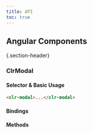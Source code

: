 ```yaml
---
title: API
toc: true
---
```


## Angular Components

{.section-header}

### ClrModal

#### Selector & Basic Usage

<doc-code>

```html
<clr-modal>...</clr-modal>
```

</doc-code>

#### Bindings

<DocComponentApi component="ClrModal" item="bindings" />

#### Methods

<DocComponentApi component="ClrModal" item="methods" />
